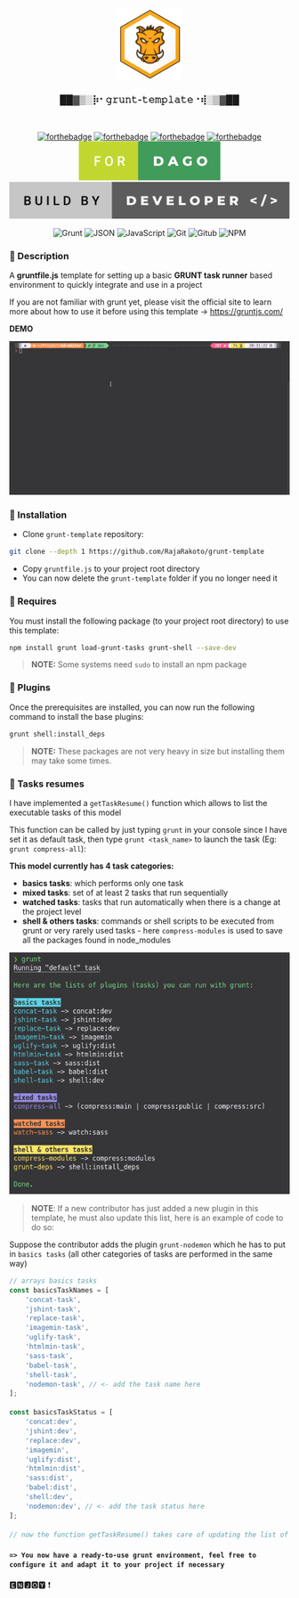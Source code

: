 <div align="center">

<div align="center">
<img src='https://github.com/RajaRakoto/github-docs/blob/master/grunt-template/grunt-logo.png?raw=true' width=120>
</div>

### ██▓▒­░⡷⠂𝚐𝚛𝚞𝚗𝚝-𝚝𝚎𝚖𝚙𝚕𝚊𝚝𝚎⠐⢾░▒▓██

<br>

[![forthebadge](https://forthebadge.com/images/badges/built-with-love.svg)](https://forthebadge.com) [![forthebadge](https://forthebadge.com/images/badges/for-you.svg)](https://forthebadge.com) [![forthebadge](https://forthebadge.com/images/badges/open-source.svg)](https://forthebadge.com) [![forthebadge](https://forthebadge.com/images/badges/uses-git.svg)](https://forthebadge.com) [![forthebadge](https://github.com/RajaRakoto/github-docs/blob/master/badge/for-dago.svg?raw=true)](https://forthebadge.com) [![forthebadge](https://github.com/RajaRakoto/github-docs/blob/master/badge/build-by.svg?raw=true)](https://forthebadge.com)

![Grunt](https://img.shields.io/badge/-Grunt-777?style=flat&logo=grunt&logoColor=orangered&labelColor=ffffff) ![JSON](https://img.shields.io/badge/-JSON-777?style=flat&logo=JSON&logoColor=777&labelColor=ffffff) ![JavaScript](https://img.shields.io/badge/-JavaScript-777?style=flat&logo=javascript&logoColor=dbb332&labelColor=ffffff) ![Git](https://img.shields.io/badge/-Git-777?style=flat&logo=git&logoColor=F05032&labelColor=ffffff) ![Gitub](https://img.shields.io/badge/-Gitub-777?style=flat&logo=github&logoColor=777&labelColor=ffffff) ![NPM](https://img.shields.io/badge/-NPM-777?style=flat&logo=npm&labelColor=ffffff)<br>

</div>

### 📌 Description

A **gruntfile.js** template for setting up a basic **GRUNT task runner** based environment to quickly integrate and use in a project

If you are not familiar with grunt yet, please visit the official site to learn more about how to use it before using this template -> https://gruntjs.com/

**DEMO**
<div align="center">
<img src='https://github.com/RajaRakoto/github-docs/blob/master/grunt-template/grunt-demo.gif?raw=true'>
</div>

### 📌 Installation

- Clone `grunt-template` repository:

```bash
git clone --depth 1 https://github.com/RajaRakoto/grunt-template
```

- Copy `gruntfile.js` to your project root directory
- You can now delete the `grunt-template` folder if you no longer need it

### 📌 Requires

You must install the following package (to your project root directory) to use this template:

```bash
npm install grunt load-grunt-tasks grunt-shell --save-dev
```

> **NOTE:** Some systems need `sudo` to install an npm package

### 📌 Plugins

Once the prerequisites are installed, you can now run the following command to install the base plugins:

```bash
grunt shell:install_deps
```

> **NOTE:** These packages are not very heavy in size but installing them may take some times.

### 📌 Tasks resumes

I have implemented a `getTaskResume()` function which allows to list the executable tasks of this model

This function can be called by just typing `grunt` in your console since I have set it as default task, then type `grunt <task_name>` to launch the task (Eg: `grunt compress-all`):

**This model currently has 4 task categories:**

- **basics tasks**: which performs only one task
- **mixed tasks**: set of at least 2 tasks that run sequentially
- **watched tasks**: tasks that run automatically when there is a change at the project level
- **shell & others tasks**: commands or shell scripts to be executed from grunt or very rarely used tasks - here `compress-modules` is used to save all the packages found in node_modules

<div align="center">
<img src='https://github.com/RajaRakoto/github-docs/blob/master/grunt-template/grunt_task.png?raw=true'>
</div>

> **NOTE**: If a new contributor has just added a new plugin in this template, he must also update this list, here is an example of code to do so:

Suppose the contributor adds the plugin `grunt-nodemon` which he has to put in `basics tasks` (all other categories of tasks are performed in the same way)

```js
// arrays basics tasks
const basicsTaskNames = [
	'concat-task',
	'jshint-task',
	'replace-task',
	'imagemin-task',
	'uglify-task',
	'htmlmin-task',
	'sass-task',
	'babel-task',
	'shell-task',
	'nodemon-task', // <- add the task name here
];

const basicsTaskStatus = [
	'concat:dev',
	'jshint:dev',
	'replace:dev',
	'imagemin',
	'uglify:dist',
	'htmlmin:dist',
	'sass:dist',
	'babel:dist',
	'shell:dev',
	'nodemon:dev', // <- add the task status here
];

// now the function getTaskResume() takes care of updating the list of tasks ...
```

#### `=> You now have a ready-to-use grunt environment, feel free to configure it and adapt it to your project if necessary`

🅴🅽🅹🅾🆈 ❗
